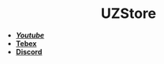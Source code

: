 <div align="center">
  <h1>UZStore</h1>
</div>

- [**_Youtube_**](https://youtu.be/xs9HUHDtX_o)
- [**Tebex**](https://uzstore.tebex.io)
- [**Discord**](https://discord.gg/8zhnDMMfNk)
